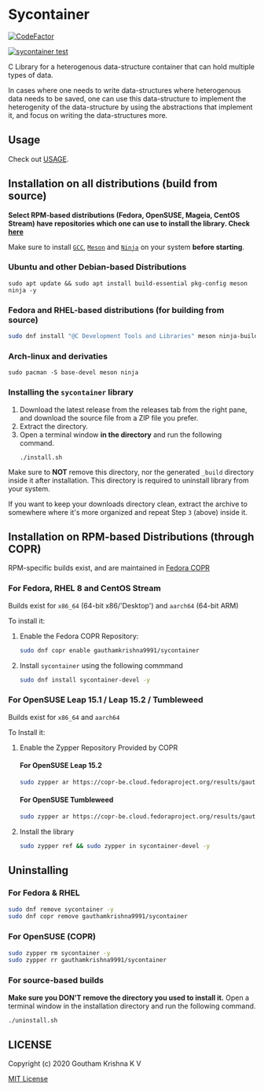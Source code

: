 # Sycontainer

[![CodeFactor](https://www.codefactor.io/repository/github/synine/sycontainer/badge/main)](https://www.codefactor.io/repository/github/synine/sycontainer/overview/main)

[![sycontainer test](https://github.com/Synine/sycontainer/actions/workflows/main.yml/badge.svg?branch=main)](https://github.com/Synine/sycontainer/actions/workflows/main.yml)

C Library for a heterogenous data-structure container that can hold multiple types of data.

In cases where one needs to write data-structures where heterogenous data needs to be saved, one can use this data-structure to implement the heterogenity of the data-structure by using the abstractions that implement it, and focus on writing the data-structures more.

## Usage

Check out [USAGE](USAGE.md).

## Installation on all distributions (build from source)

**Select RPM-based distributions (Fedora, OpenSUSE, Mageia, CentOS Stream) have repositories which one can use to install the library. Check [here](#installation-on-rpm-based-distributions-through-copr)**

Make sure to install [`GCC`](https://gcc.gnu.org/), [`Meson`](https://mesonbuild.com/) and [`Ninja`](https://ninja-build.org/) on your system **before starting**.

### Ubuntu and other Debian-based Distributions
```
sudo apt update && sudo apt install build-essential pkg-config meson ninja -y
```
### Fedora and RHEL-based distributions (for building from source)
```bash
sudo dnf install "@C Development Tools and Libraries" meson ninja-build -y
```
### Arch-linux and derivaties
```
sudo pacman -S base-devel meson ninja
```

### Installing the `sycontainer` library

1.  Download the latest release from the releases tab from the right pane, and download the source file from a ZIP file you prefer.
2.  Extract the directory.
3.  Open a terminal window **in the directory** and run the following command.
    ```
    ./install.sh
    ```
Make sure to **NOT** remove this directory, nor the generated `_build` directory inside it after installation. This directory is required to uninstall library from your system.

If you want to keep your downloads directory clean, extract the archive to somewhere where it's more organized and repeat Step `3` (above) inside it.

## Installation on RPM-based Distributions (through COPR)


RPM-specific builds exist, and are maintained in [Fedora COPR](https://copr.fedorainfracloud.org/coprs/gauthamkrishna9991/sycontainer/)

### For Fedora, RHEL 8 and CentOS Stream

Builds exist for `x86_64` (64-bit x86/'Desktop') and `aarch64` (64-bit ARM)

To install it:
1.  Enable the Fedora COPR Repository:

    ```bash
    sudo dnf copr enable gauthamkrishna9991/sycontainer
    ```

2.  Install `sycontainer` using the following commmand

    ```bash
    sudo dnf install sycontainer-devel -y
    ```

### For OpenSUSE Leap 15.1 / Leap 15.2 / Tumbleweed

Builds exist for `x86_64` and `aarch64`

To Install it:
1.  Enable the Zypper Repository Provided by COPR
    #### For OpenSUSE Leap 15.2
    ```bash
    sudo zypper ar https://copr-be.cloud.fedoraproject.org/results/gauthamkrishna9991/sycontainer/opensuse-leap-15.2-$(arch)/ gauthamkrishna9991/sycontainer
    ```
    #### For OpenSUSE Tumbleweed
    ```bash
    sudo zypper ar https://copr-be.cloud.fedoraproject.org/results/gauthamkrishna9991/sycontainer/opensuse-tumbleweed-$(arch)/ gauthamkrishna9991/sycontainer
    ```
2.  Install the library

    ```bash
    sudo zypper ref && sudo zypper in sycontainer-devel -y
    ```
### 

## Uninstalling

### For Fedora & RHEL
```bash
sudo dnf remove sycontainer -y
sudo dnf copr remove gauthamkrishna9991/sycontainer
```

### For OpenSUSE (COPR)
```bash
sudo zypper rm sycontainer -y
sudo zypper rr gauthamkrishna9991/sycontainer
```

### For source-based builds

**Make sure you DON'T remove the directory you used to install it.**
Open a terminal window in the installation directory and run the following command.
```bash
./uninstall.sh
```

## LICENSE

Copyright (c) 2020 Goutham Krishna K V

[MIT License](LICENSE)
